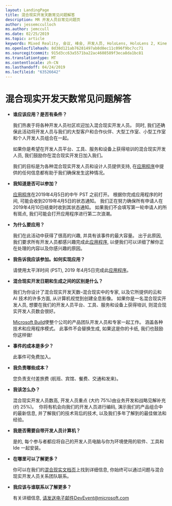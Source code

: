 ```yaml
---
layout: LandingPage
title: 混合现实开发天数常见问题解答
description: MR 开发人员日常见问题页
author: jessemcculloch
ms.author: jemccull
ms.date: 02/25/2019
ms.topic: article
keywords: Mixed Reality, 会议, 峰会, 开发人员, HoloLens, HoloLens 2, Kinect
ms.openlocfilehash: 8d38d121ab76281497ab8d8ec11c096f9bc7cc71
ms.sourcegitcommit: 915d3cc63a5571ba22ac4608589f3eca8da1bc81
ms.translationtype: MT
ms.contentlocale: zh-CN
ms.lasthandoff: 04/24/2019
ms.locfileid: "63526642"
---
```

# <a name="mixed-reality-dev-days-faq"></a>混合现实开发天数常见问题解答

* **谁应该应用？是否有条件？**
    
    我们热衷于将各种开发人员社区欢迎加入混合现实开发人员。 同时, 我们还确保此活动将开发人员与我们的大型客户和合作伙伴、大型工作室、小型工作室和个人开发人员组合在一起。

    如果你是希望在开发人员平台、工具、服务和设备上获得培训的混合现实开发人员, 我们鼓励你在混合现实开发日加入我们。

    我们的目标是为各种混合现实开发人员和设计人员提供支持, 在[应用程序](https://aka.ms/MRDevDayApplication)中提供的任何信息都有助于我们确保发生这种情况。

* **我知道是否可以参加？**

    [应用程序](https://aka.ms/MRDevDayApplication)在2019年4月5日的中午 PST 之前打开。 根据你完成应用程序的时间, 可能会收到2019年4月5日的状态通知。 我们正在努力确保所有申请人在2019年4月10日结束时收到其状态通知。 如果我们不会填写第一轮申请人的所有斑点, 我们可能会打开应用程序进行第二次浪潮。

* **为什么要应用？**

    我们在此活动中获得了很高的兴趣, 并具有该事件的最大容量。 出于此原因, 我们要求所有开发人员都感兴趣完成此[应用程序](https://aka.ms/MRDevDayApplication), 以便我们可以详细了解你正在处理的内容以及你感兴趣的原因。

* **我告诉我应该参加。如何实现应用？**

    请使用太平洋时间 (PST), 2019 年4月5日完成此[应用程序](https://aka.ms/MRDevDayApplication)。

* **混合现实开发日期和生成之间的区别是什么？**

    我们为你设计了混合现实开发天数–混合现实中的专家, 以及它所提供的云和 AI 技术的许多方面, 从计算机视觉到创建全息影像。 如果你是一名混合现实开发人员, 想要在我们的开发人员平台、工具、服务和设备上获得培训, 则混合现实开发人员数会很好。 

    [Microsoft Build](https://www.microsoft.com/en-us/build)使整个公司的产品团队开发人员和专家一起工作。 涵盖各种技术和应用程序模式。 此事件不会替换生成, 如果这是你的卡纸, 我们也鼓励你这样做! 

* **事件的成本是多少？**

    此事件可免费加入。

* **我负责哪些成本？**

    您负责支付差旅费 (航班、宾馆、餐费、交通和发来)。

* **我该怎么办？**

    混合现实开发人员数高, 开发人员重点 (大约 75%)由业务开发和战略见解补充 (约 25%)。  你将有机会向我们的开发人员进行编码, 演示我们的产品组合中的最新信息, 并了解我们的技术背后的技术, 以及我们多年了解到的最佳做法和经验。

* **我是否需要自带开发人员计算机？**

    是的, 每个参与者都应将自己的开发人员电脑与你为环境使用的软件、工具和 Ide 一起安装。

* **在哪里可以了解更多？**

    你可以在我们的[混合现实文档页](mr-dev-days.md)上找到详细信息, 你始终可以通过问题与混合现实开发人员关系团队联系。

* **我应该与谁联系以了解更多？**

    有关详细信息, 请发送电子邮件DevEvent@microsoft.com
